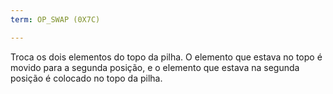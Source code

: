 ```yaml
---
term: OP_SWAP (0X7C)

---
```

Troca os dois elementos do topo da pilha. O elemento que estava no topo é movido para a segunda posição, e o elemento que estava na segunda posição é colocado no topo da pilha.